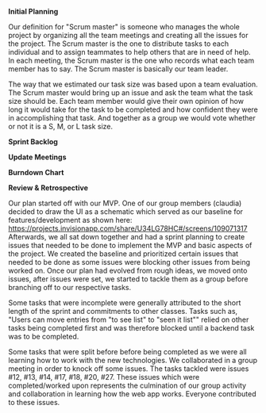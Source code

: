 <b>Initial Planning</b>

Our definition for "Scrum master" is someone who manages the whole project by organizing all the team meetings and creating all the issues for the project. The Scrum master is the one to distribute tasks to each individual and to assign teammates to help others that are in need of help. In each meeting, the Scrum master is the one who records what each team member has to say. The Scrum master is basically our team leader.

The way that we estimated our task size was based upon a team evaluation. The Scrum master would bring up an issue and ask the team what the task size should be. Each team member would give their own opinion of how long it would take for the task to be completed and how confident they were in accomplishing that task. And together as a group we would vote whether or not it is a S, M, or L task size.

<b>Sprint Backlog</b>

<b>Update Meetings</b>

<b>Burndown Chart</b> 

<b>Review & Retrospective</b>

Our plan started off with our MVP. One of our group members (claudia) decided to draw the UI as a schematic which served as our baseline for features/development
as shown here: https://projects.invisionapp.com/share/U34LG78HC#/screens/109071317
Afterwards, we all sat down together and had a sprint planning to create issues that needed to be done to implement the MVP and basic aspects of the project.
We created the baseline and prioritized certain issues that needed to be done as some issues were blocking other issues from being worked on. Once our plan had evolved from rough ideas,
we moved onto issues, after issues were set, we started to tackle them as a group before branching off to our respective tasks.

Some tasks that were incomplete were generally attributed to the short length of the sprint and commitments to other classes. Tasks such as, "Users can move entries from "to see list" to "seen it list"" relied on other tasks being completed first and was therefore blocked until a backend task was to be completed.

Some tasks that were split before before being completed as we were all learning how to work with the new technologies. We collaborated in a group meeting in order to knock off some issues. The tasks tackled were issues #12, #13, #14, #17, #18, #20, #27. These issues which were completed/worked upon represents the culmination of our group activity and collaboration in learning how the web app works. Everyone contributed to these issues.